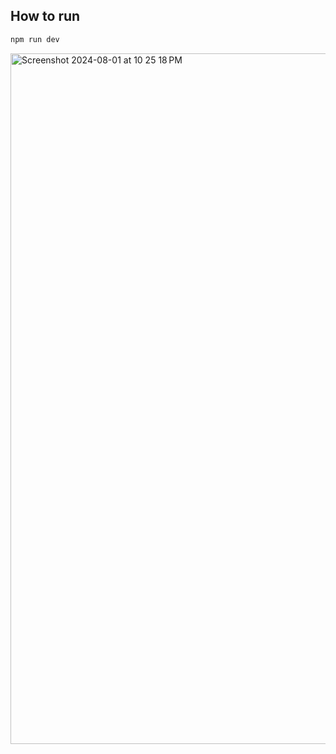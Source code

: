 ## How to run

```bash
npm run dev
```
<img width="1105" alt="Screenshot 2024-08-01 at 10 25 18 PM" src="https://github.com/user-attachments/assets/31d710dc-abcc-421a-99dc-e112370d6d16">
